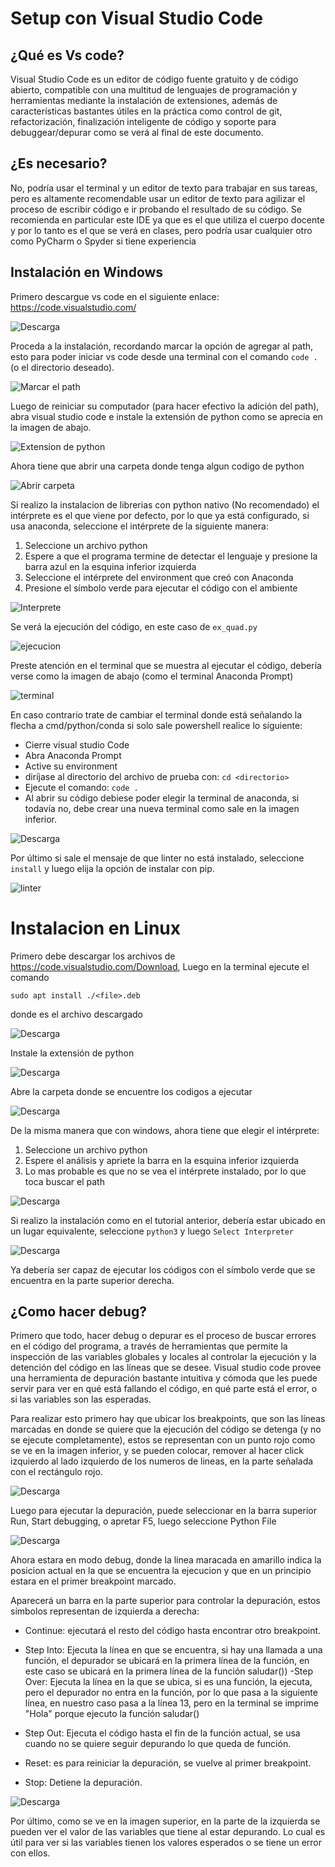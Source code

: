 # Setup con Visual Studio Code

## ¿Qué es Vs code?

Visual Studio Code es un editor de código fuente gratuito y de código abierto, compatible con una multitud de lenguajes de programación y herramientas mediante la instalación de extensiones, además de características bastantes útiles en la práctica como control de git, refactorización, finalización inteligente de código y soporte para debuggear/depurar como se verá al final de este documento.

## ¿Es necesario?
No, podría usar el terminal y un editor de texto para trabajar en sus tareas, pero es altamente recomendable usar un editor de texto para agilizar el proceso de escribir código e ir probando el resultado de su código. Se recomienda en particular este IDE ya que es el que utiliza el cuerpo docente y por lo tanto es el que se verá en clases, pero podría usar cualquier otro como PyCharm o Spyder si tiene experiencia

## Instalación en Windows

Primero descargue vs code en el siguiente enlace: https://code.visualstudio.com/

![Descarga](./captures/captura10.jpg)

Proceda a la instalación, recordando marcar la opción de agregar al path, esto para poder iniciar vs code desde una terminal con el comando ``code .`` (o el directorio deseado).

![Marcar el path](./captures/captura24.jpg)

Luego de reiniciar su computador (para hacer efectivo la adición del path), abra visual studio code e instale la extensión de python como se aprecia en la imagen de abajo.

![Extension de python](./captures/captura11.jpg)

Ahora tiene que abrir una carpeta donde tenga algun codigo de python

![Abrir carpeta](./captures/captura12.jpg)

Si realizo la instalacion de librerias con python nativo (No recomendado) el intérprete es el que viene por defecto, por lo que ya está configurado, si usa anaconda, seleccione el intérprete de la siguiente manera:
 
1. Seleccione un archivo python
2. Espere a que el programa termine de detectar el lenguaje y presione la barra azul en la esquina inferior izquierda
3. Seleccione el intérprete del environment que creó con Anaconda
4. Presione el símbolo verde para ejecutar el código con el ambiente

![Interprete](./captures/captura13.jpg)

Se verá la ejecución del código, en este caso de ``ex_quad.py``

![ejecucion](./captures/captura25.jpg)

Preste atención en el terminal que se muestra al ejecutar el código, debería verse como la imagen de abajo (como el terminal Anaconda Prompt)

![terminal](./captures/captura15.jpg)

En caso contrario trate de cambiar el terminal donde está señalando la flecha a cmd/python/conda si solo sale powershell realice lo siguiente:
- Cierre visual studio Code
- Abra Anaconda Prompt
- Active su environment
- diríjase al directorio del archivo de prueba con: ``cd <directorio>``
- Ejecute el comando: ``code .``
- Al abrir su código debiese poder elegir la terminal de anaconda, si todavía no, debe crear una nueva terminal como sale en la imagen inferior.

![Descarga](./captures/captura16.jpg)

Por último si sale el mensaje de que linter no está instalado, seleccione ``install`` y luego elija la opción de instalar con pip.

![linter](./captures/captura261.jpg)



# Instalacion en Linux

Primero debe descargar los archivos de https://code.visualstudio.com/Download, Luego en la terminal ejecute el comando

    sudo apt install ./<file>.deb

donde <file> es el archivo descargado

![Descarga](./captures/captura17.jpg)

Instale la extensión de python

![Descarga](./captures/captura19.jpg)

Abre la carpeta donde se encuentre los codigos a ejecutar

![Descarga](./captures/captura21.jpg)

De la misma manera que con windows, ahora tiene que elegir el intérprete:
1. Seleccione un archivo python
2. Espere el análisis y apriete la barra en la esquina inferior izquierda
3. Lo mas probable es que no se vea el intérprete instalado, por lo que toca buscar el path

![Descarga](./captures/captura22.jpg)

Si realizo la instalación como en el tutorial anterior, debería estar ubicado en un lugar equivalente, seleccione ``python3`` y luego ``Select Interpreter``

![Descarga](./captures/captura23.jpg)

Ya debería ser capaz de ejecutar los códigos con el símbolo verde que se encuentra en la parte superior derecha.

## ¿Como hacer debug?

Primero que todo, hacer debug o depurar es el proceso de buscar errores en el código del programa, a través de herramientas que permite la inspección de las variables globales y locales al controlar la ejecución y la detención del código en las líneas que se desee. Visual studio code provee una herramienta de depuración bastante intuitiva y cómoda que les puede servir para ver en qué está fallando el código, en qué parte está el error, o si las variables son las esperadas.

Para realizar esto primero hay que ubicar los breakpoints, que son las líneas marcadas en donde se quiere que la ejecución del código se detenga (y no se ejecute completamente), estos se representan con un punto rojo como se ve en la imagen inferior, y se pueden colocar, remover al hacer click izquierdo al lado izquierdo de los numeros de lineas, en la parte señalada con el rectángulo rojo.

![Descarga](./captures/deb1.jpg)

Luego para ejecutar la depuración, puede seleccionar en la barra superior Run, Start debugging, o apretar F5, luego seleccione Python File

![Descarga](./captures/deb2.jpg)

Ahora estara en modo debug, donde la linea maracada en amarillo indica la posicion actual en la que se encuentra la ejecucion y que en un principio estara en el primer breakpoint marcado.

Aparecerá un barra en la parte superior para controlar la depuración, estos símbolos representan de izquierda a derecha:

- Continue: ejecutará el resto del código hasta encontrar otro breakpoint.

- Step Into: Ejecuta la línea en que se encuentra, si hay una llamada a una función, el depurador se ubicará en la primera línea de la función, en este caso se ubicará en la primera línea de la función saludar())
-Step Over: Ejecuta la línea en la que se ubica, si es una función, la ejecuta, pero el depurador no entra en la función, por lo que pasa a la siguiente línea, en nuestro caso pasa a la línea 13, pero en la terminal se imprime "Hola" porque ejecuto la función saludar()
- Step Out: Ejecuta el código hasta el fin de la función actual, se usa cuando no se quiere seguir depurando lo que queda de función.
- Reset: es para reiniciar la depuración, se vuelve al primer breakpoint.
- Stop: Detiene la depuración.

![Descarga](./captures/deb4.jpg)

Por último, como se ve en la imagen superior, en la parte de la izquierda se pueden ver el valor de las variables que tiene al estar depurando. Lo cual es útil para ver si las variables tienen los valores esperados o se tiene un error con ellos.
